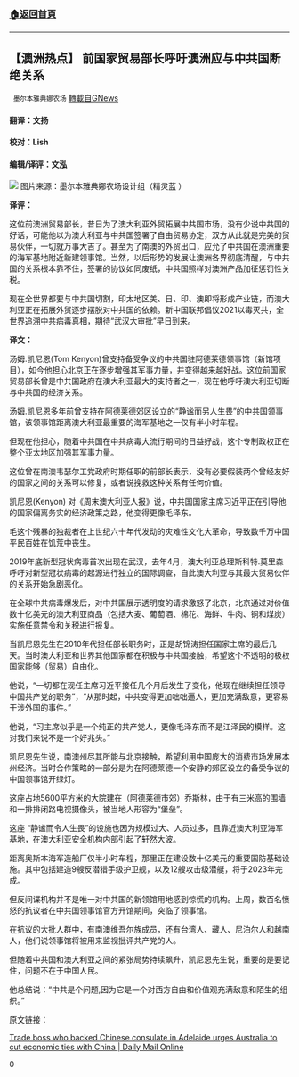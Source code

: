 ###  [:house:返回首頁](https://github.com/ourhimalayas/txt)
---

## 【澳洲热点】 前国家贸易部长呼吁澳洲应与中共国断绝关系
` 墨尔本雅典娜农场` [轉載自GNews](https://gnews.org/zh-hans/1057995/)

#### 翻译：文扬

#### 校对：Lish

#### 编辑/译评：文泓
![]()![](https://gnews.org/wp-content/uploads/2021/04/1-5.png)
图片来源：墨尔本雅典娜农场设计组（精灵蓝 ）

**译评：**

这位前澳洲贸易部长，昔日为了澳大利亚外贸拓展中共国市场，没有少说中共国的好话，可能他以为澳大利亚与中共国签署了自由贸易协定，双方从此就是完美的贸易伙伴，一切就万事大吉了。甚至为了南澳的外贸出口，应允了中共国在澳洲重要的海军基地附近新建领事馆。当然，以后形势的发展让澳洲各界彻底清醒，与中共国的关系根本靠不住，签署的协议如同废纸，中共国照样对澳洲产品加征惩罚性关税。

现在全世界都要与中共国切割，印太地区美、日、印、澳即将形成产业链，而澳大利亚正在拓展外贸逐步摆脱对中共国的依赖。新中国联邦倡议2021以毒灭共，全世界追溯中共病毒真相，期待“武汉大审批”早日到来。

**译文：**

汤姆.凯尼恩(Tom Kenyon)曾支持备受争议的中共国驻阿德莱德领事馆（新馆项目），如今他担心北京正在逐步增强其军事力量，并变得越来越好战。这位前国家贸易部长曾是中共国政府在澳大利亚最大的支持者之一，现在他呼吁澳大利亚切断与中共国的经济关系。

汤姆.凯尼恩多年前曾支持在阿德莱德郊区设立的“静谧而另人生畏”的中共国领事馆，该领事馆距离澳大利亚最重要的海军基地之一仅有半小时车程。

但现在他担心，随着中共国在中共病毒大流行期间的日益好战，这个专制政权正在整个亚太地区加强其军事力量。

这位曾在南澳韦瑟尔工党政府时期任职的前部长表示，没有必要假装两个曾经友好的国家之间的关系可以修复，或者说挽救这种关系有任何价值。

凯尼恩(Kenyon) 对《周末澳大利亚人报》说，中共国国家主席习近平正在引导他的国家偏离务实的经济政策之路，他变得更像毛泽东。

毛这个残暴的独裁者在上世纪六十年代发动的灾难性文化大革命，导致数千万中国平民百姓在饥荒中丧生。

2019年底新型冠状病毒首次出现在武汉，去年4月，澳大利亚总理斯科特.莫里森呼吁对新型冠状病毒的起源进行独立的国际调查，自此澳大利亚与其最大贸易伙伴的关系开始急剧恶化。

在全球中共病毒爆发后，对中共国展示透明度的请求激怒了北京，北京通过对价值数十亿美元的澳大利亚商品（包括大麦、葡萄酒、棉花、海鲜、牛肉、铜和煤炭）实施任意禁令和关税进行报复。

当凯尼恩先生在2010年代担任部长职务时，正是胡锦涛担任国家主席的最后几天。当时澳大利亚和世界其他国家都在积极与中共国接触，希望这个不透明的极权国家能够（贸易）自由化。

他说，“一切都在现任主席习近平接任几个月后发生了变化，他现在继续担任领导中国共产党的职务”，“从那时起，中共变得更加咄咄逼人，更加充满敌意，更容易干涉外国的事件。”

他说，“习主席似乎是一个纯正的共产党人，更像毛泽东而不是江泽民的模样。这对我们来说不是一个好兆头。”

凯尼恩先生说，南澳州尽其所能与北京接触，希望利用中国庞大的消费市场发展本州经济。当时合作策略的一部分是为在阿德莱德一个安静的郊区设立的备受争议的中国领事馆开绿灯。

这座占地5600平方米的大院建在（阿德莱德市郊）乔斯林，由于有三米高的围墙和一排排闭路电视摄像头，被当地人形容为“堡垒”。

这座 “静谧而令人生畏”的设施也因为规模过大、人员过多，且靠近澳大利亚海军基地，在澳大利亚安全机构内部引起了轩然大波。

距离奥斯本海军造船厂仅半小时车程，那里正在建设数十亿美元的重要国防基础设施。其中包括建造9艘反潜猎手级护卫舰，以及12艘攻击级潜艇，将于2023年完成。

但反间谍机构并不是唯一对中共国的新领馆用地感到惊慌的机构。上周，数百名愤怒的抗议者在中共国领事馆官方开馆期间，突临了领事馆。

在抗议的大批人群中，有南澳维吾尔族成员，还有台湾人、藏人、尼泊尔人和越南人，他们说领事馆将被用来监视批评共产党的人。

但随着中共国和澳大利亚之间的紧张局势持续飙升，凯尼恩先生说，重要的是要记住，问题不在于中国人民。

他总结说：“中共是个问题,因为它是一个对西方自由和价值观充满敌意和陌生的组织。”

原文链接：

[Trade boss who backed Chinese consulate in Adelaide urges Australia to cut economic ties with China | Daily Mail Online](https://www.dailymail.co.uk/news/article-9432105/Trade-boss-backed-Chinese-consulate-Adelaide-urges-Australia-cut-economic-ties-China.html)



0
